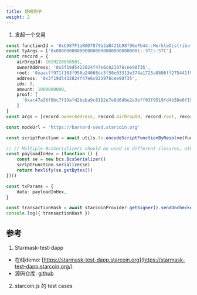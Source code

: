 ```yaml
---
title: 使用例子
weight: 2
---
```


<!--more-->

1. 发起一个交易
```typescript
const functionId = '0xb987F1aB0D7879b2aB421b98f96eFb44::MerkleDistributorScript::claim_script'
const tyArgs = ['0x00000000000000000000000000000001::STC::STC']
const record = {
    airDropId: 1629220858501,
    ownerAddress: '0x3f19d5422824f47e6c021978cee98f35',
    root: '0xaacff971f163f956a24068dc5f50e03313e374a1725a8806ff275441f9aa6109',
    address: '0x3f19d5422824f47e6c021978cee98f35',
    idx: 0,
    amount: 1000000000,
    proof: [
      '0xac47a36f0bc7f19afd2baba9c8182e7e8d6dbe2a3eff03f9519fd4b50e6f1960'
    ]
}
const args = [record.ownerAddress, record.airDropId, record.root, record.idx, record.amount, record.proof]

const nodeUrl = 'https://barnard-seed.starcoin.org'

const scriptFunction = await utils.tx.encodeScriptFunctionByResolve(functionId, tyArgs, args, nodeUrl)

// // Multiple BcsSerializers should be used in different closures, otherwise, the latter will be contaminated by the former.
const payloadInHex = (function () {
    const se = new bcs.BcsSerializer()
    scriptFunction.serialize(se)
    return hexlify(se.getBytes())
})()

const txParams = {
    data: payloadInHex,
}

const transactionHash = await starcoinProvider.getSigner().sendUncheckedTransaction(txParams)
console.log({ transactionHash })
```

## 参考
1. Starmask-test-dapp
- 在线demo: [https://starmask-test-dapp.starcoin.org](https://starmask-test-dapp.starcoin.org/)
- 源码仓库: [github](https://github.com/starcoinorg/starmask-test-dapp) 

2. starcoin.js 的 test cases